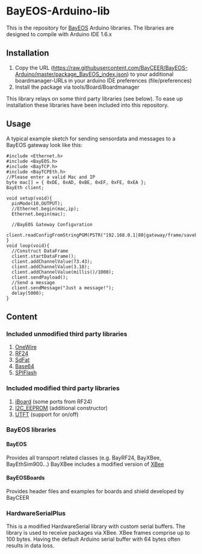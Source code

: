 # BayEOS-Arduino-lib
This is the repository for [BayEOS](http://www.bayceer.uni-bayreuth.de/bayeos/) Arduino libraries. The libraries are designed to compile with Arduino IDE 1.6.x

## Installation
1. Copy the URL (https://raw.githubusercontent.com/BayCEER/BayEOS-Arduino/master/package_BayEOS_index.json) to your additional boardmanager-URLs in your arduino IDE preferences (file/preferences)
2. Install the package via tools/Board/Boardmanager

This library relays on some third party libraries (see below). To ease up installation
these libraries have been included into this repository.

## Usage
A typical example sketch for sending sensordata and messages to a BayEOS gateway
look like this:

    #include <Ethernet.h>
    #include <BayEOS.h>
    #include <BayTCP.h>
    #include <BayTCPEth.h>
    //Please enter a valid Mac and IP
    byte mac[] = { 0xDE, 0xAD, 0xBE, 0xEF, 0xFE, 0xEA };
    BayEth client;

    void setup(void){
      pinMode(10,OUTPUT);
      //Ethernet.begin(mac,ip);
      Ethernet.begin(mac);

      //BayEOS Gateway Configuration
      client.readConfigFromStringPGM(PSTR("192.168.0.1|80|gateway/frame/saveFlat|import|import|TestEth|||||"));
    }
    void loop(void){
      //Construct DataFrame
      client.startDataFrame();
      client.addChannelValue(73.43);
      client.addChannelValue(3.18);
      client.addChannelValue(millis()/1000);
      client.sendPayload();
      //Send a message
      client.sendMessage("Just a message!");
      delay(5000);
    }

## Content
### Included unmodified third party libraries
1. [OneWire](http://www.pjrc.com/teensy/td_libs_OneWire.html)
2. [RF24](https://github.com/TMRh20/RF24)
3. [SdFat](https://github.com/greiman/SdFat)
4. [Base64](https://github.com/adamvr/arduino-base64/)
5. [SPIFlash](https://github.com/Marzogh/SPIFlash/)

### Included modified third party libraries
1. [iBoard](https://github.com/andykarpov/iBoardRF24) (some ports from RF24)
2. [I2C_EEPROM](https://github.com/RobTillaart/Arduino/tree/master/libraries/I2C_EEPROM) (additional constructor)
3. [UTFT](http://www.rinkydinkelectronics.com/library.php?id=51) (support for on/off)

### BayEOS libraries
#### BayEOS
Provides all transport related classes (e.g. BayRF24, BayXBee, BayEthSim900...)
BayXBee includes a modified version of [XBee](https://github.com/andrewrapp/xbee-arduino)

#### BayEOSBoards
Provides header files and examples for boards and shield developed by BayCEER

### HardwareSerialPlus
This is a modified HardwareSerial library with custom serial buffers. The library
is used to receive packages via XBee. XBee frames comprise up to 100 bytes.
Having the default Arduino serial buffer with 64 bytes often results in data loss.

